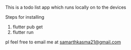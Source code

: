 This is a todo list app which runs locally on to the devices

Steps for installing
1) flutter pub get
2) flutter run

pl feel free to email me at samarthkasma21@gmail.com